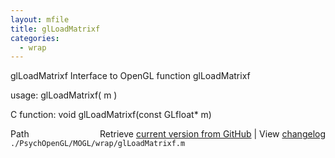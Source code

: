 ```yaml
---
layout: mfile
title: glLoadMatrixf
categories:
  - wrap
---
```


glLoadMatrixf  Interface to OpenGL function glLoadMatrixf

usage:  glLoadMatrixf\( m \)

C function:  void glLoadMatrixf\(const GLfloat\* m\)


<div class="code_header" style="text-align:right;">
  <span style="float:left;">Path&nbsp;&nbsp;</span> <span class="counter">Retrieve <a href=
  "https://raw.github.com/Psychtoolbox-3/Psychtoolbox-3/beta/./PsychOpenGL/MOGL/wrap/glLoadMatrixf.m">current version from GitHub</a> | View <a href=
  "https://github.com/Psychtoolbox-3/Psychtoolbox-3/commits/beta/./PsychOpenGL/MOGL/wrap/glLoadMatrixf.m">changelog</a></span>
</div>
<div class="code">
  <code>./PsychOpenGL/MOGL/wrap/glLoadMatrixf.m</code>
</div>
